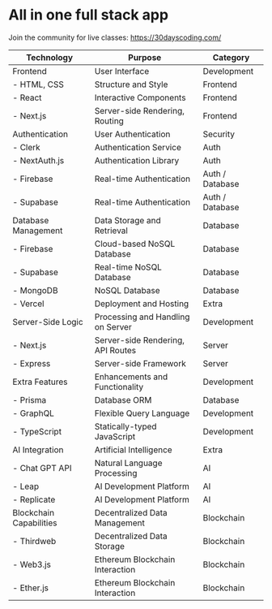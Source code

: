 # All in one full stack app

Join the community for live classes: https://30dayscoding.com/

| Technology              | Purpose                           | Category        |
| ----------------------- | --------------------------------- | --------------- |
| Frontend                | User Interface                    | Development     |
| - HTML, CSS             | Structure and Style               | Frontend        |
| - React                 | Interactive Components            | Frontend        |
| - Next.js               | Server-side Rendering, Routing    | Frontend        |
| Authentication          | User Authentication               | Security        |
| - Clerk                 | Authentication Service            | Auth            |
| - NextAuth.js           | Authentication Library            | Auth            |
| - Firebase              | Real-time Authentication          | Auth / Database |
| - Supabase              | Real-time Authentication          | Auth / Database |
| Database Management     | Data Storage and Retrieval        | Database        |
| - Firebase              | Cloud-based NoSQL Database        | Database        |
| - Supabase              | Real-time NoSQL Database          | Database        |
| - MongoDB               | NoSQL Database                    | Database        |
| - Vercel                | Deployment and Hosting            | Extra           |
| Server-Side Logic       | Processing and Handling on Server | Development     |
| - Next.js               | Server-side Rendering, API Routes | Server          |
| - Express               | Server-side Framework             | Server          |
| Extra Features          | Enhancements and Functionality    | Development     |
| - Prisma                | Database ORM                      | Database        |
| - GraphQL               | Flexible Query Language           | Development     |
| - TypeScript            | Statically-typed JavaScript       | Development     |
| AI Integration          | Artificial Intelligence           | Extra           |
| - Chat GPT API          | Natural Language Processing       | AI              |
| - Leap                  | AI Development Platform           | AI              |
| - Replicate             | AI Development Platform           | AI              |
| Blockchain Capabilities | Decentralized Data Management     | Blockchain      |
| - Thirdweb              | Decentralized Data Storage        | Blockchain      |
| - Web3.js               | Ethereum Blockchain Interaction   | Blockchain      |
| - Ether.js              | Ethereum Blockchain Interaction   | Blockchain      |

